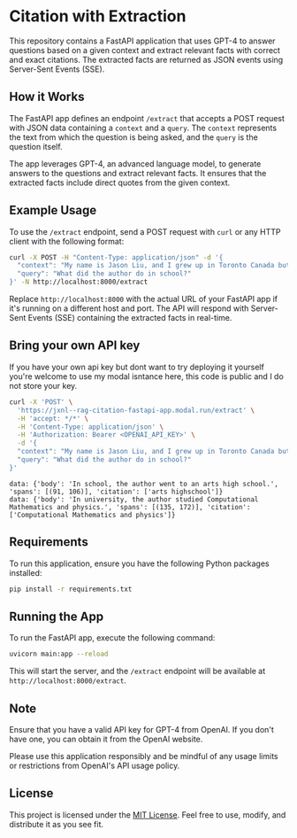 # Citation with Extraction

This repository contains a FastAPI application that uses GPT-4 to answer questions based on a given context and extract relevant facts with correct and exact citations. The extracted facts are returned as JSON events using Server-Sent Events (SSE).

## How it Works

The FastAPI app defines an endpoint `/extract` that accepts a POST request with JSON data containing a `context` and a `query`. The `context` represents the text from which the question is being asked, and the `query` is the question itself.

The app leverages GPT-4, an advanced language model, to generate answers to the questions and extract relevant facts. It ensures that the extracted facts include direct quotes from the given context.

## Example Usage

To use the `/extract` endpoint, send a POST request with `curl` or any HTTP client with the following format:

```bash
curl -X POST -H "Content-Type: application/json" -d '{
  "context": "My name is Jason Liu, and I grew up in Toronto Canada but I was born in China.I went to an arts highschool but in university I studied Computational Mathematics and physics.  As part of coop I worked at many companies including Stitchfix, Facebook.  I also started the Data Science club at the University of Waterloo and I was the president of the club for 2 years.",
  "query": "What did the author do in school?"
}' -N http://localhost:8000/extract
```

Replace `http://localhost:8000` with the actual URL of your FastAPI app if it's running on a different host and port. The API will respond with Server-Sent Events (SSE) containing the extracted facts in real-time.

## Bring your own API key

If you have your own api key but dont want to try deploying it yourself you're welcome to use my 
modal isntance here, this code is public and I do not store your key.

```bash
curl -X 'POST' \
  'https://jxnl--rag-citation-fastapi-app.modal.run/extract' \
  -H 'accept: */*' \
  -H 'Content-Type: application/json' \
  -H 'Authorization: Bearer <OPENAI_API_KEY>' \
  -d '{
  "context": "My name is Jason Liu, and I grew up in Toronto Canada but I was born in China.I went to an arts highschool but in university I studied Computational Mathematics and physics.  As part of coop I worked at many companies including Stitchfix, Facebook.  I also started the Data Science club at the University of Waterloo and I was the president of the club for 2 years.",
  "query": "What did the author do in school?"
}'
```

```
data: {'body': 'In school, the author went to an arts high school.', 'spans': [(91, 106)], 'citation': ['arts highschool']}
data: {'body': 'In university, the author studied Computational Mathematics and physics.', 'spans': [(135, 172)], 'citation': ['Computational Mathematics and physics']}
```

## Requirements

To run this application, ensure you have the following Python packages installed:

```bash
pip install -r requirements.txt
```

## Running the App

To run the FastAPI app, execute the following command:

```bash
uvicorn main:app --reload
```

This will start the server, and the `/extract` endpoint will be available at `http://localhost:8000/extract`.

## Note

Ensure that you have a valid API key for GPT-4 from OpenAI. If you don't have one, you can obtain it from the OpenAI website.

Please use this application responsibly and be mindful of any usage limits or restrictions from OpenAI's API usage policy.

## License

This project is licensed under the [MIT License](LICENSE). Feel free to use, modify, and distribute it as you see fit.